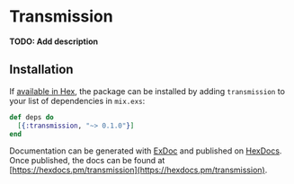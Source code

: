 # Transmission

**TODO: Add description**

## Installation

If [available in Hex](https://hex.pm/docs/publish), the package can be installed
by adding `transmission` to your list of dependencies in `mix.exs`:

```elixir
def deps do
  [{:transmission, "~> 0.1.0"}]
end
```

Documentation can be generated with [ExDoc](https://github.com/elixir-lang/ex_doc)
and published on [HexDocs](https://hexdocs.pm). Once published, the docs can
be found at [https://hexdocs.pm/transmission](https://hexdocs.pm/transmission).

